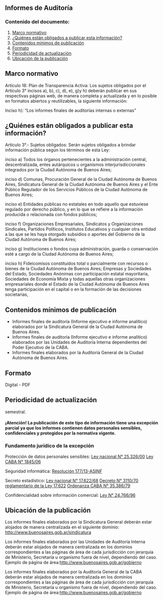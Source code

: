 <h2>Informes de Auditoría</h2> 
<h3>  Contenido del documento: </h3> 
<ol>
 <li><a href="#marco">Marco normativo</a></li>
 <li><a href="#obligados">¿Quiénes están obligados a publicar esta información?</a></li>
 <li><a href="#contenidos">Contenidos mínimos de publicación</a></li>
 <li><a href="#formato">Formato</a></li>
 <li><a href="#perio">Periodicidad de actualización</a></li>
 <li><a href="#ubicacion">Ubicación de la publicación</a></li>
</ol>
 
<h2 id="marco">Marco normativo</h2>  
<p>
Artículo 18: Plan de Transparencia Activa: Los sujetos obligados por el Artículo 3° incisos a), b), c), d), e), g)y h) deberán publicar en sus respectivas páginas web, de manera completa y actualizada y en lo posible en formatos abiertos y reutilizables, la siguiente información:

Inciso h): “Los informes finales de auditorías internas o externas”

</p>
<h2 id="obligados"> ¿Quiénes están obligados a publicar esta información?</h2> 
<p>
Artículo 3°.- Sujetos obligados: Serán sujetos obligados a brindar información pública según los términos de esta Ley:

inciso a) Todos los órganos pertenecientes a la administración central, descentralizada, entes autárquicos u organismos interjurisdiccionales integrados por la Ciudad Autónoma de Buenos Aires;

inciso d) Comunas, Procuración General de la Ciudad Autónoma de Buenos Aires, Sindicatura General de la Ciudad Autónoma de Buenos Aires y el Ente Público Regulador de los Servicios Públicos de la Ciudad Autónoma de Buenos Aires;

inciso e) Entidades públicas no estatales en todo aquello que estuviese regulado por derecho público, y en lo que se refiere a la información producida o relacionada con fondos públicos; 

inciso f) Organizaciones Empresariales, Sindicatos y Organizaciones Sindicales, Partidos Políticos, Institutos Educativos y cualquier otra entidad a las que se les haya otorgado subsidios o aportes del Gobierno de la Ciudad Autónoma de Buenos Aires;

inciso g) Instituciones o fondos cuya administración, guarda o conservación esté a cargo de la Ciudad Autónoma de Buenos Aires; 

inciso h) Fideicomisos constituidos total o parcialmente con recursos o bienes de la Ciudad Autónoma de Buenos Aires; Empresas y Sociedades del Estado, Sociedades Anónimas con participación estatal mayoritaria, Sociedades de Economía Mixta y todas aquellas otras organizaciones empresariales donde el Estado de la Ciudad Autónoma de Buenos Aires tenga participación en el capital o en la formación de las decisiones societarias, 
</p>

<h2 id="contenidos"> Contenidos mínimos de publicación </h2> 
<ul>
<li> Informes finales de auditoría (Informe ejecutivo e informe analítico) elaborados por la Sindicatura General de la Ciudad Autónoma de Buenos Aires. </li>
<li> Informes finales de auditoría (Informe ejecutivo e informe analítico) elaborados por las Unidades de Auditoría Interna dependientes del Poder Ejecutivo de la CABA. </li>
<li> Informes finales elaborados por la Auditoría General de la Ciudad Autónoma de Buenos Aires. </li>
</ul>
</p>

<h2 id="formato"> Formato </h2>
<p>
Digital - PDF

</p>
<h2 id="perio"> Periodicidad de actualización</h2>
<p>
semestral.
</p>

<h4>¡Atención! La publicación de este tipo de información tiene una excepción parcial ya que los informes contienen datos personales sensibles, confidenciales y protegidos por la normativa vigente.
</h4>

<h3>Fundamento jurídico de la excepción</h3>
 <p> Protección de datos personales sensibles:
<a href="http://servicios.infoleg.gob.ar/infolegInternet/anexos/60000-64999/64790/norma.htm"> Ley nacional N° 25.326/00</a>
<a href="https://docs.google.com/document/d/1TT7n_1bKHNjZUc-xN-XVXucMTpEsLcT_q1K9hXzAjGY/edit">  Ley CABA N° 1845/06 </a>

Seguridad informática:
<a href="https://www.buenosaires.gob.ar/sites/gcaba/files/rs-2013-177--asinf_4.pdf">Resolución 177/13-ASINF</a>

Secreto estadístico:
<a href="http://servicios.infoleg.gob.ar/infolegInternet/anexos/20000-24999/24962/texact.htm">Ley nacional N° 17.622/68</a>
<a href="http://www.saij.gob.ar/3110-nacional-decreto-reglamentario-ley-17622-sobre-sistema-estadistico-nacional-dn19702003110-1970-12-30/123456789-0abc-011-3002-0791soterced">Decreto N° 3110/70 reglamentario de la Ley 17.622</a>
<a href="https://www.buenosaires.gob.ar/sites/gcaba/files/c-administracionpublica.pdf">Ordenanza CABA N° 35.386/79</a>

Confidencialidad sobre información comercial:
<a href="https://www.conicet.gov.ar/wp-content/uploads/Ley-N%C2%BA-24766-Confidencialidad.pdf">Ley N° 24.766/96</a>
  <p>

<h2 id="ubicacion"> Ubicación de la publicación</h2>
<p>Los informes finales elaborados por la Sindicatura General deberán estar alojados de manera centralizada en el siguiente dominio:
<a href="http://www.buenosaires.gob.ar/sindicatura">http://www.buenosaires.gob.ar/sindicatura </a>

Los informes finales elaborados por las Unidades de Auditoría Interna deberán estar alojados de manera centralizada en los dominios correspondientes a las páginas de área de cada jurisdicción con jerarquía de Ministerio, Secretaría u organismo fuera de nivel, dependiendo del caso. Ejemplo de página de área:<a href="http://www.buenosaires.gob.ar/gobierno">http://www.buenosaires.gob.ar/gobierno </a>


Los informes finales elaborados por la Auditoría General de la CABA deberán estar alojados de manera centralizada en los dominios correspondientes a las páginas de área de cada jurisdicción con jerarquía de Ministerio, Secretaría u organismo fuera de nivel, dependiendo del caso. Ejemplo de página de área:<a href="http://www.buenosaires.gob.ar/gobierno">http://www.buenosaires.gob.ar/gobierno </a>
</br>
</p>

